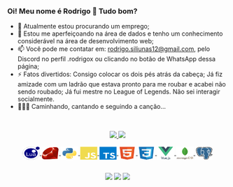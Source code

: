 ### Oi! Meu nome é Rodrigo 👋 Tudo bom?

- 🔭 Atualmente estou procurando um emprego;
- 🌱 Estou me aperfeiçoando na área de dados e tenho um conhecimento considerável na área de desenvolvimento web;
- 📫 Você pode me contatar em: rodrigo.siliunas12@gmail.com, pelo Discord no perfil .rodrigox ou clicando no botão de WhatsApp dessa página;
- ⚡ Fatos divertidos: Consigo colocar os dois pés atrás da cabeça; Já fiz amizade com um ladrão que estava pronto para me roubar e acabei não sendo roubado; Já fui mestre no League of Legends. Não sei interagir socialmente.
- 💃🕺✨ Caminhando, cantando e seguindo a canção... 

</br>
</br>


<div align="center">
  <a href="https://github.com/RodrigoSiliunas">
  <img height="180em" src="https://github-readme-stats.vercel.app/api?username=RodrigoSiliunas&show_icons=true&include_all_commits=true&count_private=true"/>
  <img height="180em" src="https://github-readme-stats.vercel.app/api/top-langs/?username=RodrigoSiliunas&layout=compact&langs_count=5"/>
</div>

 <div style="display: inline_block" align="center"><br>
  <img align="center" alt="Rodrigo-Lua" height="30" width="40" src="https://github.com/devicons/devicon/blob/master/icons/lua/lua-original.svg">
  <img align="center" alt="Rodrigo-Ruby" height="30" width="40" src="https://github.com/devicons/devicon/blob/master/icons/ruby/ruby-original.svg">
  <img align="center" alt="Rodrigo-Python" height="30" width="40" src="https://raw.githubusercontent.com/devicons/devicon/master/icons/python/python-original.svg">
  <img align="center" alt="Rodrigo-JS" height="30" width="40" src="https://raw.githubusercontent.com/devicons/devicon/master/icons/javascript/javascript-plain.svg">
  <img align="center" alt="Rodrigo-TS" height="30" width="40" src="https://raw.githubusercontent.com/devicons/devicon/master/icons/typescript/typescript-plain.svg">
   
  <img align="center" alt="Rodrigo-HTML" height="30" width="40" src="https://raw.githubusercontent.com/devicons/devicon/master/icons/html5/html5-original.svg">
  <img align="center" alt="Rodrigo-CSS" height="30" width="40" src="https://raw.githubusercontent.com/devicons/devicon/master/icons/css3/css3-original.svg">
   
  <img align="center" alt="Rodrigo-Vue" height="30" width="40" src="https://github.com/devicons/devicon/blob/master/icons/vuejs/vuejs-original-wordmark.svg">
   
  <img align="center" alt="Rodrigo-MongoDB" height="30" width="40" src="https://github.com/devicons/devicon/blob/master/icons/mongodb/mongodb-original-wordmark.svg">
  <img align="center" alt="Rodrigo-PostgreSQL" height="30" width="40" src="https://github.com/devicons/devicon/blob/master/icons/postgresql/postgresql-original.svg">
</div>
 
 ##
  
 <div align="center">
  <a href = "https://api.whatsapp.com/send/?phone=11963023837&text&app_absent=0"><img src="https://img.shields.io/badge/WhatsApp-25D366?style=for-the-badge&logo=whatsapp&logoColor=white" target="_blank"></a>
  <a href = "mailto:rodrigo.siliunas12@gmail.com"><img src="https://img.shields.io/badge/-Gmail-%23333?style=for-the-badge&logo=gmail&logoColor=white" target="_blank"></a>
  <a href="https://www.linkedin.com/in/rodrigo-siliunas-cunha-b197b519b/" target="_blank"><img src="https://img.shields.io/badge/-LinkedIn-%230077B5?style=for-the-badge&logo=linkedin&logoColor=white" target="_blank"></a> 
</div>
 
